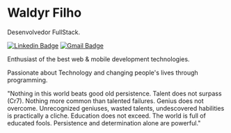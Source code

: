 # Waldyr Filho

Desenvolvedor FullStack.

[![Linkedin Badge](https://img.shields.io/badge/-Waldyr%20Filho-6633cc?style=flat-square&logo=Linkedin&logoColor=white&link=https://www.linkedin.com/in/waldyr-romero-de-oliveira-filho-357bb013a/)](https://www.linkedin.com/in/waldyr-romero-de-oliveira-filho-357bb013a/) 
[![Gmail Badge](https://img.shields.io/badge/-dynhoromero@gmail.com-6633cc?style=flat-square&logo=Gmail&logoColor=white&link=mailto:dynhoromero@gmail.com)](mailto:dynhoromero@gmail.com)

Enthusiast of the best web & mobile development technologies.

Passionate about Technology and changing people's lives through programming.

"Nothing in this world beats good old persistence. Talent does not surpass (Cr7). Nothing more common than talented failures. Genius does not overcome. Unrecognized geniuses, wasted talents, undescovered habilities is practically a cliche. Education does not exceed. The world is full of educated fools. Persistence and determination alone are powerful."
